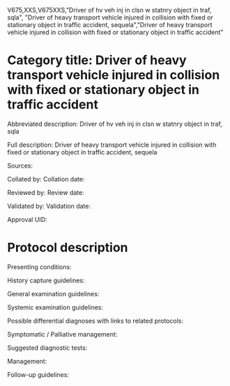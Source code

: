 V675,XXS,V675XXS,"Driver of hv veh inj in clsn w statnry object in traf, sqla", "Driver of heavy transport vehicle injured in collision with fixed or stationary object in traffic accident, sequela","Driver of heavy transport vehicle injured in collision with fixed or stationary object in traffic accident"
# Category title: Driver of heavy transport vehicle injured in collision with fixed or stationary object in traffic accident

Abbreviated description: Driver of hv veh inj in clsn w statnry object in traf, sqla

Full description: Driver of heavy transport vehicle injured in collision with fixed or stationary object in traffic accident, sequela

Sources:

Collated by:
Collation date:

Reviewed by:
Review date:

Validated by:
Validation date:

Approval UID:

# Protocol description

Presenting conditions:

History capture guidelines:

General examination guidelines:

Systemic examination guidelines:

Possible differential diagnoses with links to related protocols:

Symptomatic / Palliative management:

Suggested diagnostic tests:

Management:

Follow-up guidelines:
